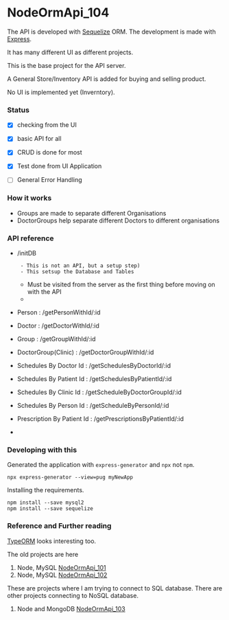 NodeOrmApi_104
======================

The API is developed with [Sequelize][1s] ORM. The development is made with [Express][express].

It has many different UI as different projects.
 
This is the base project for the API server.

A General Store/Inventory API is added for buying and selling product. 

No UI is implemented yet (Inverntory).



### Status

 - [x] checking from the UI
 - [x] basic API for all
 - [x] CRUD is done for most
 - [x] Test done from UI Application
 - [ ] General Error Handling


### How it works

 - Groups are made to separate different Organisations
 - DoctorGroups help separate different Doctors to different organisations

### API reference

 - /initDB 

 		- This is not an API, but a setup step)
 		- This setsup the Database and Tables
  	- Must be visited from the server as the first thing before moving on with the API
  	- 
  	
 - Person : /getPersonWithId/:id
 - Doctor : /getDoctorWithId/:id
 - Group : /getGroupWithId/:id
 - DoctorGroup(Clinic) : /getDoctorGroupWithId/:id
 - Schedules By Doctor Id : /getSchedulesByDoctorId/:id
 - Schedules By Patient Id : /getSchedulesByPatientId/:id
 - Schedules By Clinic Id : /getScheduleByDoctorGroupId/:id
 - Schedules By Person Id : /getScheduleByPersonId/:id
 - Prescription By Patient Id : /getPrescriptionsByPatientId/:id
 - 



### Developing with this

Generated the application with `express-generator` and `npx` not `npm`.

```
npx express-generator --view=pug myNewApp
```

Installing the requirements.

```
npm install --save mysql2
npm install --save sequelize
```


### Reference and Further reading

[TypeORM][2s] looks interesting too.
 
 The old projects are here
 
 1. Node, MySQL [NodeOrmApi_101][1] 
 2. Node, MySQL [NodeOrmApi_102][2]

These are projects where I am trying to connect to SQL database. There are other projects connecting to NoSQL database.
 
 1. Node and MongoDB [NodeOrmApi_103][3]



























[1]: https://github.com/saumya/NodeOrmApi_101
[2]: https://github.com/saumya/NodeOrmApi_102
[3]: https://github.com/saumya/NodeOrmApi_103

[express]: http://expressjs.com/

[1s]: https://sequelize.org/
[2s]: https://typeorm.io/




